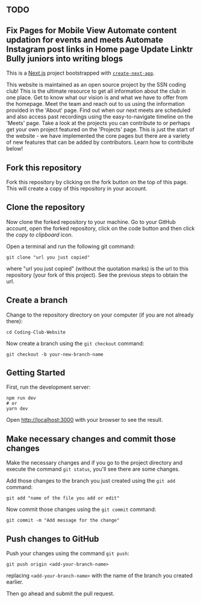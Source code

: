 
## TODO

Fix Pages for Mobile View
Automate content updation for events and meets
Automate Instagram post links in Home page
Update Linktr
Bully juniors into writing blogs
---

This is a [Next.js](https://nextjs.org/) project bootstrapped with [`create-next-app`](https://github.com/vercel/next.js/tree/canary/packages/create-next-app).

This website is maintained as an open source project by the SSN coding club! This is the ultimate resource to get all information about the club in one place. 
Get to know what our vision is and what we have to offer from the homepage. 
Meet the team and reach out to us using the information provided in the 'About' page.
Find out when our next meets are scheduled and also access past recordings using the easy-to-navigate timeline on the 'Meets' page. 
Take a look at the projects you can contribute to or perhaps get your own project featured on the 'Projects' page. 
This is just the start of the website - we have implemented the core pages but there are a variety of new features that can be added by contributors. Learn how to contribute below!

## Fork this repository

Fork this repository by clicking on the fork button on the top of this page.
This will create a copy of this repository in your account.

## Clone the repository

Now clone the forked repository to your machine. Go to your GitHub account, open the forked repository, click on the code button and then click the _copy to clipboard_ icon.

Open a terminal and run the following git command:

```
git clone "url you just copied"
```

where "url you just copied" (without the quotation marks) is the url to this repository (your fork of this project). See the previous steps to obtain the url.

## Create a branch

Change to the repository directory on your computer (if you are not already there):

```
cd Coding-Club-Website
```

Now create a branch using the `git checkout` command:

```
git checkout -b your-new-branch-name
```

## Getting Started

First, run the development server:

```
npm run dev
# or
yarn dev
```

Open [http://localhost:3000](http://localhost:3000) with your browser to see the result.

## Make necessary changes and commit those changes

Make the necessary changes and if you go to the project directory and execute the command `git status`, you'll see there are some changes.

Add those changes to the branch you just created using the `git add` command:

```
git add "name of the file you add or edit"
```

Now commit those changes using the `git commit` command:

```
git commit -m "Add message for the change"
```

## Push changes to GitHub

Push your changes using the command `git push`:

```
git push origin <add-your-branch-name>
```

replacing `<add-your-branch-name>` with the name of the branch you created earlier.

Then go ahead and submit the pull request.

